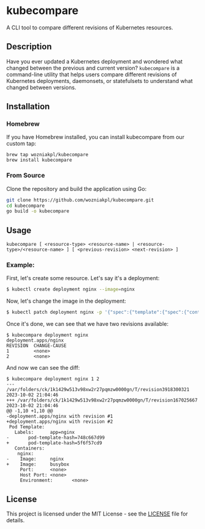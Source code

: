 # kubecompare

A CLI tool to compare different revisions of Kubernetes resources.

## Description

Have you ever updated a Kubernetes deployment and wondered what changed between the previous and current version? `kubecompare` is a command-line utility that helps users compare different revisions of Kubernetes deployments, daemonsets, or statefulsets to understand what changed between versions.

## Installation

### Homebrew

If you have Homebrew installed, you can install kubecompare from our custom tap:

```
brew tap wozniakpl/kubecompare
brew install kubecompare
```

### From Source

Clone the repository and build the application using Go:

```bash
git clone https://github.com/wozniakpl/kubecompare.git
cd kubecompare
go build -o kubecompare
```

## Usage

```
kubecompare [ <resource-type> <resource-name> | <resource-type>/<resource-name> ] [ <previous-revision> <next-revision> ]
```

### Example:

First, let's create some resource. Let's say it's a deployment:

```bash
$ kubectl create deployment nginx --image=nginx
```

Now, let's change the image in the deployment:

```bash
$ kubectl patch deployment nginx -p '{"spec":{"template":{"spec":{"containers":[{"name":"nginx","image":"busybox"}]}}}}'
```

Once it's done, we can see that we have two revisions available:

```
$ kubecompare deployment nginx
deployment.apps/nginx
REVISION  CHANGE-CAUSE
1         <none>
2         <none>
```

And now we can see the diff:

```
$ kubecompare deployment nginx 1 2
--- /var/folders/ck/1k1429w513v98xw2r27pqmzw0000gn/T/revision3918300321 2023-10-02 21:04:46
+++ /var/folders/ck/1k1429w513v98xw2r27pqmzw0000gn/T/revision167025667  2023-10-02 21:04:46
@@ -1,10 +1,10 @@
-deployment.apps/nginx with revision #1
+deployment.apps/nginx with revision #2
 Pod Template:
   Labels:      app=nginx
-       pod-template-hash=748c667d99
+       pod-template-hash=5f6f57cd9
   Containers:
    nginx:
-    Image:     nginx
+    Image:     busybox
     Port:      <none>
     Host Port: <none>
     Environment:       <none>
```


## License

This project is licensed under the MIT License - see the [LICENSE](LICENSE) file for details.
